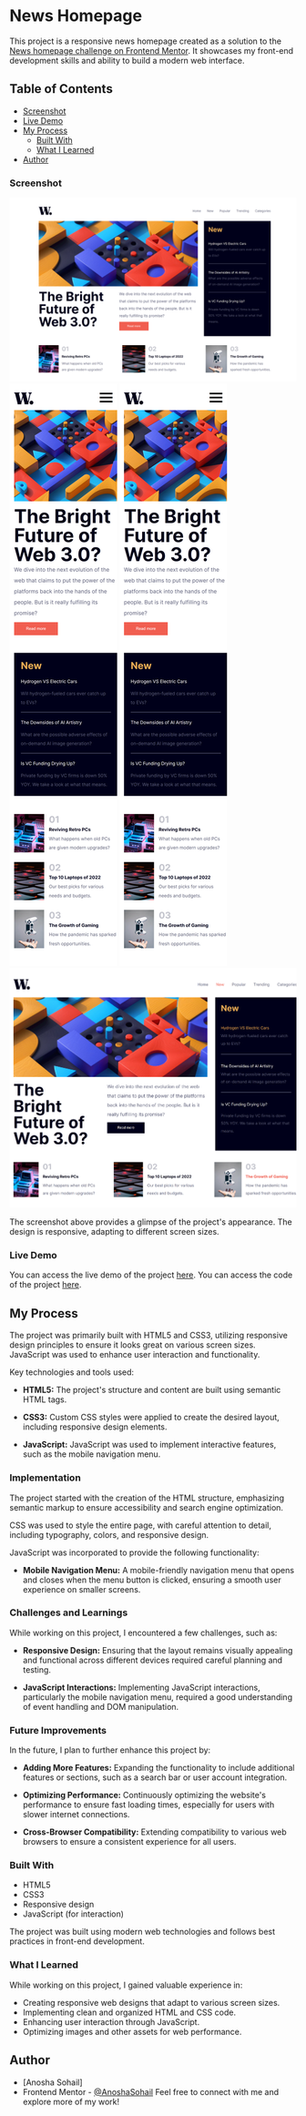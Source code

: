 # News Homepage

This project is a responsive news homepage created as a solution to the [News homepage challenge on Frontend Mentor](https://www.frontendmentor.io/challenges/news-homepage-H6SWTa1MFl). It showcases my front-end development skills and ability to build a modern web interface.

## Table of Contents
  - [Screenshot](#screenshot)
  - [Live Demo](#live-demo)
- [My Process](#my-process)
  - [Built With](#built-with)
  - [What I Learned](#what-i-learned)
- [Author](#author)

### Screenshot

![Screenshot](./assets/images/127.0.0.1_5500_.png)
![Screenshot](./assets/images/127.0.0.1_5500_%20(1).png)
![Screenshot](./assets/images/127.0.0.1_5500_%20(2).png)
![Screenshot](./assets/images/127.0.0.1_5500_%20(3).png)

The screenshot above provides a glimpse of the project's appearance. The design is responsive, adapting to different screen sizes.

### Live Demo

You can access the live demo of the project [here]( https://anoshasohail.github.io/news-homepage-main/).
You can access the code of the project [here](https://github.com/AnoshaSohail/news-homepage-main.git).

## My Process
The project was primarily built with HTML5 and CSS3, utilizing responsive design principles to ensure it looks great on various screen sizes. JavaScript was used to enhance user interaction and functionality.

Key technologies and tools used:

- **HTML5:** The project's structure and content are built using semantic HTML tags.

- **CSS3:** Custom CSS styles were applied to create the desired layout, including responsive design elements.

- **JavaScript:** JavaScript was used to implement interactive features, such as the mobile navigation menu.

### Implementation

The project started with the creation of the HTML structure, emphasizing semantic markup to ensure accessibility and search engine optimization. 

CSS was used to style the entire page, with careful attention to detail, including typography, colors, and responsive design.

JavaScript was incorporated to provide the following functionality:

- **Mobile Navigation Menu:** A mobile-friendly navigation menu that opens and closes when the menu button is clicked, ensuring a smooth user experience on smaller screens.

### Challenges and Learnings

While working on this project, I encountered a few challenges, such as:

- **Responsive Design:** Ensuring that the layout remains visually appealing and functional across different devices required careful planning and testing.

- **JavaScript Interactions:** Implementing JavaScript interactions, particularly the mobile navigation menu, required a good understanding of event handling and DOM manipulation.

### Future Improvements

In the future, I plan to further enhance this project by:

- **Adding More Features:** Expanding the functionality to include additional features or sections, such as a search bar or user account integration.

- **Optimizing Performance:** Continuously optimizing the website's performance to ensure fast loading times, especially for users with slower internet connections.

- **Cross-Browser Compatibility:** Extending compatibility to various web browsers to ensure a consistent experience for all users.

### Built With

- HTML5
- CSS3
- Responsive design
- JavaScript (for interaction)

The project was built using modern web technologies and follows best practices in front-end development.

### What I Learned

While working on this project, I gained valuable experience in:

- Creating responsive web designs that adapt to various screen sizes.
- Implementing clean and organized HTML and CSS code.
- Enhancing user interaction through JavaScript.
- Optimizing images and other assets for web performance.

## Author

- [Anosha Sohail]
- Frontend Mentor - [@AnoshaSohail](https://www.frontendmentor.io/profile/AnoshaSohail)
Feel free to connect with me and explore more of my work!
